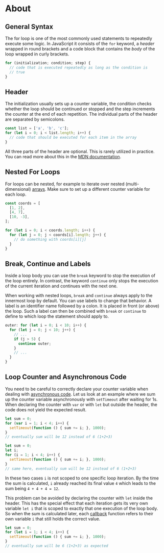 # About

## General Syntax

The for loop is one of the most commonly used statements to repeatedly execute some logic.
In JavaScript it consists of the `for` keyword, a _header_ wrapped in round brackets and a code block that contains the _body_ of the loop wrapped in curly brackets.

```javascript
for (initialization; condition; step) {
  // code that is executed repeatedly as long as the condition is
  // true
}
```

## Header

The initialization usually sets up a counter variable, the condition checks whether the loop should be continued or stopped and the step increments the counter at the end of each repetition.
The individual parts of the header are separated by semicolons.

```javascript
const list = ['a', 'b', 'c'];
for (let i = 0; i < list.length; i++) {
  // code that should be executed for each item in the array
}
```

All three parts of the header are optional.
This is rarely utilized in practice.
You can read more about this in the [MDN documentation][mdn-optional-header-parts].

## Nested For Loops

For loops can be nested, for example to iterate over nested (multi-dimensional) [arrays][concept-arrays].
Make sure to set up a different counter variable for each loop.

```javascript
const coords = [
  [1, 2],
  [4, 7],
  [10, -3],
];

for (let i = 0; i < coords.length; i++) {
  for (let j = 0; j < coords[i].length; j++) {
    // do something with coords[i][j]
  }
}
```

## Break, Continue and Labels

Inside a loop body you can use the `break` keyword to stop the execution of the loop entirely.
In contrast, the keyword `continue` only stops the execution of the current iteration and continues with the next one.

When working with nested loops, `break` and `continue` always apply to the innermost loop by default.
You can use labels to change that behavior.
A label is an identifier name followed by a colon.
It is placed in front (or above) the loop.
Such a label can then be combined with `break` or `continue` to define to which loop the statement should apply to.

```javascript
outer: for (let i = 0; i < 10; i++) {
  for (let j = 0; j < 10; j++) {
    // ...
    if (j > 5) {
      continue outer;
    }
    // ...
  }
}
```

## Loop Counter and Asynchronous Code

You need to be careful to correctly declare your counter variable when dealing with [asynchronous code][mdn-concept-asynchronous].
Let us look at an example where we sum up the counter variable asynchronously with `setTimeout` after waiting for 1s.
When declaring the counter with `var` or with `let` but outside the header, the code does not yield the expected result.

<!-- prettier-ignore-start -->
```javascript
let sum = 0;
for (var i = 1; i < 4; i++) {
  setTimeout(function () { sum += i; }, 1000);
}
// eventually sum will be 12 instead of 6 (1+2+3)
```
<!-- prettier-ignore-end -->

<!-- prettier-ignore-start -->
```javascript
let sum = 0;
let i;
for (i = 1; i < 4; i++) {
  setTimeout(function () { sum += i; }, 1000);
}
// same here, eventually sum will be 12 instead of 6 (1+2+3)
```
<!-- prettier-ignore-end -->

In these two cases `i` is not scoped to one specific loop iteration.
By the time the sum is calculated, `i` already reached its final value `4` which leads to the sum being `4 + 4 + 4 = 12`.

This problem can be avoided by declaring the counter with `let` inside the header.
This has the special effect that each iteration gets its very own variable `let i` that is scoped to exactly that one execution of the loop body.
So when the sum is calculated later, each [callback][concept-callbacks] function refers to their own variable `i` that still holds the correct value.

<!-- prettier-ignore-start -->
```javascript
let sum = 0;
for (let i = 1; i < 4; i++) {
  setTimeout(function () { sum += i; }, 1000);
}
// eventually sum will be 6 (1+2+3) as expected
```
<!-- prettier-ignore-end -->

[mdn-optional-header-parts]: https://developer.mozilla.org/en-US/docs/Web/JavaScript/Reference/Statements/for#optional_for_expressions
[concept-arrays]: /tracks/javascript/concepts/arrays
[concept-callbacks]: /tracks/javascript/concepts/callbacks
[mdn-concept-asynchronous]: https://developer.mozilla.org/en-US/docs/Learn/JavaScript/Asynchronous/Concepts
